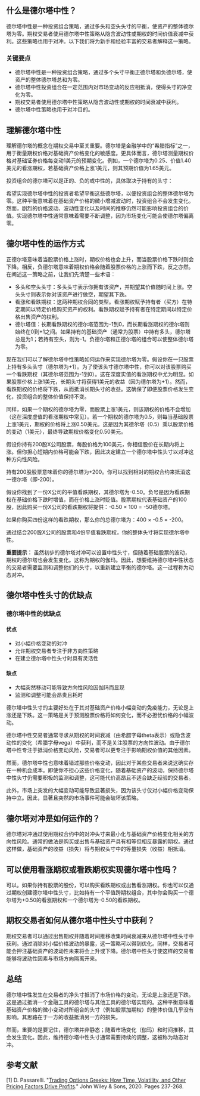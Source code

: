 ## 什么是德尔塔中性？

德尔塔中性是一种投资组合策略，通过多头和空头头寸的平衡，使资产的整体德尔塔为零。期权交易者使用德尔塔中性策略从隐含波动性或期权的时间价值衰减中获利。这些策略也用于对冲。以下我们将为新手和经验丰富的交易者解释这一策略。

### 关键要点

- 德尔塔中性是一种投资组合策略，通过多个头寸平衡正德尔塔和负德尔塔，使资产的整体德尔塔总和为零。
- 德尔塔中性投资组合在一定范围内对市场变动的反应相抵消，使得头寸的净变化为零。
- 期权交易者使用德尔塔中性策略从隐含波动性或期权的时间衰减中获利。
- 德尔塔中性策略也用于对冲目的。

## 理解德尔塔中性

理解德尔塔的概念在期权交易中至关重要。德尔塔是金融学中的“希腊指标”之一，用于衡量期权价格对基础资产价格变化的敏感度。更具体而言，德尔塔测量期权价格对基础证券价格每变动1美元的预期变化。例如，一个德尔塔为0.25、价值1.40美元的看涨期权，若基础资产价格上涨1美元，则其预期价值为1.65美元。

投资组合的德尔塔可以是正的、负的或中性的，具体取决于持有的头寸：

希望实现德尔塔中性的投资者希望平衡这些德尔塔，以便投资组合的整体德尔塔为零。这种平衡意味着在基础资产价格的微小增减波动时，投资组合不会发生变化。然而，剧烈的价格波动、波动性变化以及时间的推移仍然可能影响投资组合的价值。实现德尔塔中性通常意味着需要不断调整，因为市场变化可能会使德尔塔偏离零。

## 德尔塔中性的运作方式

正德尔塔意味着当股票价格上涨时，期权价格也会上升，而当股票价格下跌时则会下降。相反，负德尔塔意味着期权价格会随着股票价格的上涨而下跌，反之亦然。在阐述这一策略之前，让我们先清楚一些术语：

- 多头和空头头寸：多头头寸表示你拥有该资产，并期望其价值随时间上涨。空头头寸则表示你对该资产进行做空，期望其下跌。
- 看涨和看跌期权：这两种期权合同的类型。看涨期权赋予持有者（买方）在特定期间以特定价格购买资产的权利。看跌期权赋予持有者在特定期间以特定价格出售资产的权利。
- 德尔塔值：长期看跌期权的德尔塔范围为-1到0，而长期看涨期权的德尔塔则始终在0到+1之间。如果持有的基础资产（通常为股票）中持有多头，德尔塔总是为1；若持有空头，则为-1。负德尔塔和正德尔塔的组合可以使整体德尔塔为零。

现在我们可以了解德尔塔中性策略如何运作来实现德尔塔为零。假设你在一只股票上持有多头头寸（德尔塔为+1）。为了使该头寸德尔塔中性，你可以对该股票购买一个看跌期权（其德尔塔范围为-1到0）。这在深度实值的看涨期权中尤为明显。如果股票价格上涨1美元，长期头寸将获得1美元的收益（因为德尔塔为+1）。然而，看跌期权的价格将下跌，从而抵消长期头寸的收益。这确保了即便股票价格发生变化，投资组合的整体价值保持不变。

同样，如果一个期权的德尔塔为零，而股票上涨1美元，则该期权的价格不会增加（这在深度虚值的看涨期权中常见）。若一个期权的德尔塔为0.5，则每当基础股票上涨1美元，期权的价格将上涨0.50美元。这是因为其德尔塔（0.5）乘以股票价格的变动（1美元），最终导致期权价格变化0.50美元。

假设你持有200股X公司股票，每股价格为100美元，你相信股价在长期内将上涨。但你担心短期内价格可能会下跌，因此决定建立一个德尔塔中性头寸以对冲这种方向性风险。

持有200股股票意味着你的德尔塔为+200。你可以找到相对的期权合约来抵消这一德尔塔（即-200）。

假设你找到了一份X公司的平值看跌期权，其德尔塔为-0.50。负号是因为看跌期权在基础价格下跌时增值，而在价格上涨时贬值。股票期权代表基础资产的100股，因此购买一份X公司的看跌期权将提供：-0.50 × 100 = -50德尔塔。

如果你购买四份这样的看跌期权，那么你的总德尔塔为：400 × -0.5 = -200。

通过结合200股X公司的股票和4份平值看跌期权，你的整体头寸将实现德尔塔中性。

**重要提示：** 虽然初步的德尔塔对冲可以设置中性头寸，但随着基础股票的波动，期权的德尔塔也会发生变化。这称为期权的伽玛。因此，想要维持德尔塔中性状态的交易者需要监测和调整他们的头寸，以重新建立平衡的德尔塔。这一过程称为动态对冲。

## 德尔塔中性头寸的优缺点

### 德尔塔中性的优缺点

#### 优点

- 对小幅价格变动的对冲
- 允许期权交易者专注于非方向性策略
- 在建立德尔塔中性头寸时具有灵活性

#### 缺点

- 大幅突然移动可能导致方向性风险因伽玛而显现
- 监测和调整可能会昂贵且耗时

德尔塔中性头寸的主要好处在于其对基础资产价格小幅变动的免疫能力，无论是上涨还是下跌。这一策略是关于预测股票价格将如何变化，而不必担忧价格的小幅波动。

德尔塔中性交易者通常寻求从期权的时间衰减（由希腊字母theta表示）或隐含波动性的变化（希腊字母vega）中获利，而不是关注股票的方向性波动。由于德尔塔中性专注于抵消价格变动风险，交易者可以更专注于影响期权价值的其他因素。

然而，德尔塔中性也意味着错过那些价格变动，因此对于某些交易者来说这确实存在一种机会成本。即使你不担心这些价格变化，随着基础资产的波动，保持德尔塔中性头寸仍需要积极的监测和调整，这可能代价高昂且不适合缺乏经验的交易者。

此外，市场上突发的大幅变动可能导致显著损失，因为该头寸仅对小幅价格变动保持中立。因此，显著且突然的市场事件可能会破坏该策略。

## 德尔塔对冲是如何运作的？

德尔塔对冲通过使用期权合约中的对冲头寸来最小化与基础资产价格变化相关的方向性风险。通常的做法是购买或出售与基础资产具有相等但相反暴露的期权。通过这样做，基础资产的收益（损失）将与期权头寸中的等量损失（收益）相抵消。

## 可以使用看涨期权或看跌期权实现德尔塔中性吗？

可以。如果你持有股票的股份，可以购买看跌期权或出售看涨期权。你也可以仅通过期权创建德尔塔中性头寸，比如持有一个平值跨期权组合，其中你会购买一个德尔塔为+0.50的看涨期权和一个德尔塔为-0.50的看跌期权。

## 期权交易者如何从德尔塔中性头寸中获利？

期权交易者可以通过出售期权并随着时间推移收集时间衰减来从德尔塔中性头寸中获利。通过消除对小幅价格波动的暴露，这一策略可以得到优化。同样，交易者可能会押注基础资产的波动性未来将会上升或下降。德尔塔中性头寸使这样的交易者能够将波动性因素与市场方向隔离开来。

## 总结

德尔塔中性发生在交易者的净头寸抵消了市场价格的变动，无论是上涨还是下跌。这是通过抵消一个金融工具的德尔塔与其他工具的德尔塔实现的。这种平衡意味着基础资产价格的微小变动对所组合的头寸（例如股票加期权）的整体价值几乎没有影响。其思路在于一方的收益抵消另一方的损失。

然而，重要的是要记住，德尔塔并非静态；随着市场变化（伽玛）和时间推移，其会发生变化。因此，维持德尔塔中性头寸通常需要持续的调整，这被称为动态对冲。

## 参考文献

[1] D. Passarelli. "[Trading Options Greeks: How Time, Volatility, and Other Pricing Factors Drive Profits](https://www.wiley.com/en-gb/Trading+Options+Greeks:+How+Time,+Volatility,+and+Other+Pricing+Factors+Drive+Profits,+2nd+Edition-p-9781118225127)." John Wiley & Sons, 2020. Pages 237-268.
